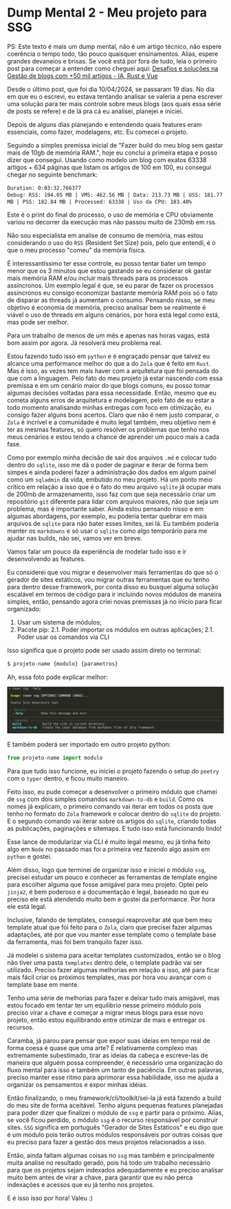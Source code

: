 
# Dump Mental 2 - Meu projeto para SSG

PS: Este texto é mais um dump mental, não é um artigo técnico, não espere coerência o tempo todo, tão pouco quaisquer ensinamentos. Alias, espere grandes devaneios e brisas.
Se você está por fora de tudo, leia o primeiro post para começar a entender como cheguei aqui: [Desafios e soluções na Gestão de blogs com +50 mil artigos - IA, Rust e Vue](/posts/2024/PT-desafios-e-solucoes-na-gestao-de-blogs-com-mais-de-50-mil-artigos-ia-rust-e-vue.html)

Desde o último post, que foi dia 10/04/2024, se passaram 19 dias. No dia em que eu o escrevi, eu estava tentando analisar se valeria a pena escrever uma solução para ter mais controle sobre meus blogs (aos quais essa série de posts se refere) e de lá pra cá eu analisei, planejei e iniciei.

Depois de alguns dias planejando e entendendo quais features eram essenciais, como fazer, modelagens, etc. Eu comecei o projeto.

Seguindo a simples premissa inicial de "Fazer build do meu blog sem gastar mais de 10gb de memória RAM.", hoje eu conclui a primeira etapa e posso dizer que consegui. Usando como modelo um blog com exatos 63338 artigos + 634 páginas que listam os artigos de 100 em 100, eu consegui chegar no seguinte benchmark:

```
Duration: 0:03:32.766377
Debug: RSS: 194.05 MB | VMS: 462.56 MB | Data: 213.73 MB | USS: 181.77 MB | PSS: 182.84 MB | Processed: 63338 | Uso da CPU: 103.40%
```

Este é o print do final do processo, o uso de memória e CPU obviamente variou no decorrer da execução mas não passou muito de 230mb em rss.

Não sou especialista em analise de consumo de memória, mas estou considerando o uso do `RSS` (Resident Set Size) pois, pelo que entendi, é o que o meu processo "comeu" da memória física.

É interessantíssimo ter esse controle, eu posso tentar bater um tempo menor que os 3 minutos que estou gastando se eu considerar ok gastar mais memória RAM e/ou incluir mais threads para os processos assíncronos. Um exemplo legal é que, se eu parar de fazer os processos assincronos eu consigo economizar bastante memória RAM pois só o fato de disparar as threads já aumentam o consumo. Pensando nisso, se meu objetivo é economia de memória, preciso analisar bem se realmente é viável o uso de threads em alguns cenários, por hora está legal como está, mas pode ser melhor.

Para um trabalho de menos de um mês e apenas nas horas vagas, está bom assim por agora. Já resolverá meu problema real.

Estou fazendo tudo isso em `python` e é engraçado pensar que talvez eu alcance uma performance melhor do que a do `Zola` que é feito em `Rust`. Mas é isso, as vezes tem mais haver com a arquitetura que foi pensada do que com a linguagem. Pelo fato do meu projeto já estar nascendo com essa premissa e em um cenário maior do que blogs comuns, eu posso tomar algumas decisões voltadas para essa necessidade. Então, mesmo que eu cometa alguns erros de arquitetura e modelagem, pelo fato de eu estar a todo momento analisando minhas entregas com foco em otimização, eu consigo fazer alguns bons acertos. Claro que não é nem justo comparar, o `Zola` é incrível e a comunidade é muito legal também, meu objetivo nem é ter as mesmas features, só quero resolver os problemas que tenho nos meus cenários e estou tendo a chance de aprender um pouco mais a cada fase.

Como por exemplo minha decisão de sair dos arquivos `.md` e colocar tudo dentro do `sqlite`, isso me dá o poder de paginar e iterar de forma bem simpes e ainda poderei fazer a administração dos dados em algum painel como um `sqladmin` da vida, embutido no meu projeto. Há um ponto meio crítico em relação a isso que é o fato do meu arquivo `sqlite` já ocupar mais de 200mb de armazenamento, isso faz com que seja necessário criar um repositório `git` diferente para lidar com arquivos maiores, não que seja um problema, mas é importante saber. Ainda estou pensando nisso e em algumas abordagens, por exemplo, eu poderia tentar quebrar em mais arquivos de `sqlite` para não bater esses limites, sei lá. Eu também poderia manter os `markdowns` e só usar o `sqlite` como algo temporário para me ajudar nas builds, não sei, vamos ver em breve.

Vamos falar um pouco da experiência de modelar tudo isso e ir desenvolvendo as features.

Eu considerei que vou migrar e desenvolver mais ferramentas do que só o gerador de sites estáticos, vou migrar outras ferramentas que eu tenho para dentro desse framework, por conta disso eu busquei alguma solução escalável em termos de código para ir incluindo novos módulos de maneira simples, então, pensando agora criei novas premissas já no inicio para ficar organizado:

1. Usar um sistema de módulos;
2. Pacote pip:
    2.1. Poder importar os módulos em outras aplicações;
    2.1. Poder usar os comandos via CLI

Isso significa que o projeto pode ser usado assim direto no terminal:
```sh
$ projeto-name {modulo} {parametros}
```

Ah, essa foto pode explicar melhor:

![projeto ssg 1](assets/projeto-ssg-1.png)

E também poderá ser importado em outro projeto python:
```python
from projeto-name import modulo
```

Para que tudo isso funcione, eu iniciei o projeto fazendo o setup do `poetry` com o `typer` dentro, e ficou muito maneiro.

Feito isso, eu pude começar a desenvolver o primeiro módulo que chamei de `ssg` com dois simples comandos `markdown-to-db` e `build`. Como os nomes já explicam, o primeiro comando vai iterar em todos os posts que tenho no formato do `Zola` framework e colocar dentro do `sqlite` do projeto. E o segundo comando vai iterar sobre os artigos do `sqlite`, criando todas as publicações, paginações e sitemaps. E tudo isso está funcionando lindo! 

Esse lance de modularizar via CLI é muito legal mesmo, eu já tinha feito algo em `Node` no passado mas foi a primeira vez fazendo algo assim em `python` e gostei.

Além disso, logo que terminei de organizar isso e iniciei o módulo `ssg`, precisei estudar um pouco e conhecer as ferramentas de template engine para escolher alguma que fosse amigável para meu projeto. Optei pelo `jinja2`, é bem poderoso e a documentação é legal, baseado no que eu preciso ele está atendendo muito bem e gostei da performance. Por hora ele está legal.

Inclusive, falando de templates, consegui reaproveitar até que bem meu template atual que foi feito para o `Zola`, claro que precisei fazer algumas adaptações, até por que vou manter esse template como o template base da ferramenta, mas foi bem tranquilo fazer isso.

Já modelei o sistema para aceitar templates customizados, então se o blog não tiver uma pasta `templates` dentro dele, o template padrão vai ser utilizado. Preciso fazer algumas melhorias em relação a isso, até para ficar mais fácil criar os próximos templates, mas por hora vou avançar com o template base em mente.

Tenho uma série de melhorias para fazer e deixar tudo mais amigável, mas estou focado em tentar ter um equilibrio nesse primeiro módulo pois preciso virar a chave e começar a migrar meus blogs para esse novo projeto, então estou equilibrando entre otimizar de mais e entregar os recursos.

Caramba, já parou para pensar que expor suas ideias em tempo real de forma coesa é quase que uma arte?
É relativamente complexo mas extremamente subestimado, tirar as ideias da cabeça e escreve-las de maneira que alguém possa compreender, é necessário uma organização do fluxo mental para isso e também um tanto de paciência.
Em outras palavras, preciso manter esse ritmo para aprimorar essa habilidade, isso me ajuda a organizar os pensamentos e expor minhas idéias.

Então finalizando, o meu framework/cli/toolkit/sei-la já está fazendo a build do meu site de forma aceitável. Tenho alguns pequenas features planejadas para poder dizer que finalizei o módulo de `ssg` e partir para o próximo.
Alias, se você ficou perdido, o módulo `ssg` é o recurso responsável por construir sites. `SSG` significa em português "Gerador de Sites Estáticos" e eu digo que é um módulo pois terão outros módulos responsáveis por outras coisas que eu preciso para fazer a gestão dos meus projetos relacionados a isso.

Então, ainda faltam algumas coisas no `ssg` mas também e principalmente muita analise no resultado gerado, pois há todo um trabalho necessário para que os projetos sejam indexados adequadamente e eu preciso analisar muito bem antes de virar a chave, para garantir que eu não perca indexações e acessos que eu já tenho nos projetos.

E é isso isso por hora! Valeu :) 
